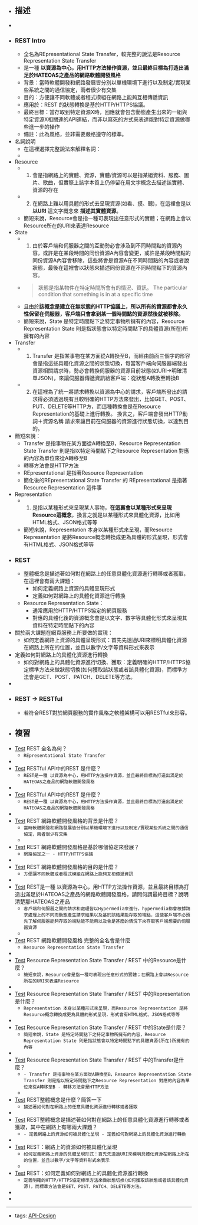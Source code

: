 - ## 描述
- 
- ### REST Intro
    - 全名為REpresentational State Transfer，較完整的說法是Resource Representation State Transfer
    - 是一種 **以資源為中心，用HTTP方法操作資源，並且最終目標為打造出滿足於HATEOAS之產品的網路軟體開發風格**
    - 背景：當時軟體開發和網路發展皆分別以單機環境下進行以及制定/實現某些系統之間的通信協定，兩者很少有交集
    - 目的：方便讓不同軟體或者程式模組在網路上能夠互相傳遞資訊
    - 應用於：REST 的狀態轉換是基於HTTP/HTTPS協議。
    - 最終目標：當存取到特定資源X時，回應就會包含動態產生出來的一組與特定資源X相關連的API連結，而非以寫死的方式來表達能對特定資源做哪些進一步的操作
    - 備註：此為風格，並非需要嚴格遵守的標準。
- 名詞說明
    - 在這裡選擇完整說法來解釋名詞：
    - 
- Resource
    - 1. 會是指網路上的實體、資源，實體/資源可以是指某組資料、服務、圖片、歌曲，但實際上該字本質上仍停留在用文字概念去描述該實體、資源的存在
    - 2. 在網路上難以用具體的形式去呈現資源(如看、摸、聽)，在這裡會是以 **以URI** 這文字概念來 **描述其實體資源**。
    - 簡短來說，Resource會是指一種可表現出任意形式的實體；在網路上會以Resource所在的URI來表達Resource
- State
    - 1. 由於客戶端和伺服器之間的互動勢必會涉及到不同時間點的資源內容，或許是在某段時間的同份資源A內容會變更，或許是某段時間點的同份資源A內容會移除，這些將會是資源A在不同時間點的內容或者說狀態，最後在這裡會以狀態來描述同份資源在不同時間點下的資源內容。
    - > 狀態是指某物件在特定時間所會有的情況、資訊。 The particular condition that something is in at a specific time
    - 且由於**該概念是建立在無狀態的HTTP協議上，所以所有的資源都會永久性保留在伺服器，客戶端只會拿到某一個時間點的資源然後就被移除。**
    - 簡短來說，State 是特定時間點下之特定事物所擁有的內容，Resource Representation State 則是指狀態會以特定時間點下的具體資源(所在)所擁有的內容
- Transfer
    - 1. Transfer 是指某事物在某方面從A轉換至B，而經由前面三個字的形容會是指這些具體化資源之間的狀態切換，每當客戶端向伺服器端發出資源相關請求時，勢必會轉換伺服器的資源目前狀態(如URI->明確清單JSON)，來讓伺服器傳遞資訊給客戶端：從狀態A轉換至轉換B
    - 2. 在這裡為了統一將請求轉換以資源為中心的請求，客戶端所發出的請求得必須透過現有且較明確的HTTP方法來發出，比如GET、POST、PUT、DELETE等HTTP方，而這種轉換會是在Resource Representation的基礎上進行轉換。 換言之，客戶端會發出HTTP動詞＋資源名稱 請求來讓目前在伺服器的資源進行狀態切換，以達到目的。
- 簡短來說：
    - Transfer 是指事物在某方面從A轉換至B，Resource Representation State Transfer 則是指以特定時間點下之Resource Representation 對應的內容為單位來從A轉移至B
    - 轉移方法會是HTTP方法
    - REpresentational 是指著Resource Representation 
    - 簡化後的REpresentational State Transfer 的 REpresentational 是指著Resource Representation 這件事
- Representation
    - 1. 是指以某種形式來呈現某人事物，**在這裏會以某種形式來呈現Resource這概念**，換言之就是以某種形式來具體化資源，比如用HTML格式、JSON格式等等
    - 簡短來說，Representation 本身以某種形式來呈現，而Resource Representation 是將Resource概念轉換成更為具體的形式呈現，形式會有HTML格式、JSON格式等等
- ### REST
    - 整體概念是描述著如何對在網路上的任意具體化資源進行轉移或者獲取，在這裡會有兩大課題：
        - 如何定義網路上資源的具體呈現形式
        - 定義如何對網路上的具體化資源進行轉換
    - Resource Representation State：
        - 通常應用於HTTP/HTTPS協定的網頁服務
        - 對應的具體化後的資源概念會是以文字、數字等具體化形式來呈現其資料在特定時間點下的內容
- 關於兩大課題在網頁服務上所要做的實現：
    - 如何定義網路上資源的具體呈現形式：首先先透過URI來標明具體化資源在網路上所在的位置，並且以數字/文字等資料形式來表示
- 定義如何對網路上的具體化資源進行轉換
    - 如何對網路上的具體化資源進行切換、獲取：定義明確的HTTP/HTTPS協定標準方法來做狀態切換(如何獲取該狀態或者該具體化資源)，而標準方法會是GET、POST、PATCH、DELETE等方法。
- 
- ### REST -> RESTful
    - 若符合REST對於網頁服務的實作風格之軟體架構可以用RESTful來形容。
- ## 複習
- [Test](<Test.md>) REST 全名為何？
    -  `REpresentational State Transfer`
- 
- [Test](<Test.md>) RESTful API中的REST 是什麼？ 
    -  `REST是一種 以資源為中心，用HTTP方法操作資源，並且最終目標為打造出滿足於HATEOAS之產品的網路軟體開發風格`
- 
- [Test](<Test.md>) RESTful API中的REST 是什麼？
    -  `REST是一種 以資源為中心，用HTTP方法操作資源，並且最終目標為打造出滿足於HATEOAS之產品的網路軟體開發風格`
- 
- [Test](<Test.md>) REST 網路軟體開發風格的背景是什麼？ 
    - `當時軟體開發和網路發展皆分別以單機環境下進行以及制定/實現某些系統之間的通信協定，兩者很少有交集`
    - 
- [Test](<Test.md>) REST 網路軟體開發風格是基於哪個協定來發展？
    -  `網路協定之一 - HTTP/HTTPS協議`
- 
- [Test](<Test.md>) REST 網路軟體開發風格的目的是什麼？ 
    -  `方便讓不同軟體或者程式模組在網路上能夠互相傳遞資訊`
- 
- [Test](<Test.md>) REST是一種 以資源為中心，用HTTP方法操作資源，並且最終目標為打造出滿足於HATEOAS之產品的網路軟體開發風格，請問何謂最終目標？說明清楚那HATEOAS之產品 
    -  `客戶端和伺服器之間的請求和處理皆以Hypermedia來進行，hypermedia都會根據請求處理上的不同而動態產生請求結果以及基於該結果能存取的端點，這使客戶端不必預先了解伺服器能夠存取的端點能不能用以及會是甚麼的情況下來存取客戶端想要的伺服器資源`
    - 
- [Test](<Test.md>) REST 網路軟體開發風格 完整的全名會是什麼 
    -  `Resource Representation State Transfer`
- 
- [Test](<Test.md>) Resource Representation State Transfer / REST 中的Resource是什麼？
    -  `簡短來說，Resource會是指一種可表現出任意形式的實體；在網路上會以Resource所在的URI來表達Resource`
- 
- [Test](<Test.md>)  Resource Representation State Transfer / REST 中的Representation是什麼？
    - `Representation 本身以某種形式來呈現，而Resource Representation 是將Resource概念轉換成更為具體的形式呈現，形式會有HTML格式、JSON格式等等`
- 
- [Test](<Test.md>) Resource Representation State Transfer / REST 中的State是什麼？ 
    -  `簡短來說，State 是特定時間點下之特定事物所擁有的內容，Resource Representation State 則是指狀態會以特定時間點下的具體資源(所在)所擁有的內容`
- 
- [Test](<Test.md>) Resource Representation State Transfer / REST 中的Transfer是什麼？
    -  `- Transfer 是指事物在某方面從A轉換至B，Resource Representation State Transfer 則是指以特定時間點下之Resource Representation 對應的內容為單位來從A轉移至B - 轉移方法會是HTTP方法`
    - 
- [Test](<Test.md>) REST整體概念是什麼？簡答一下 
    - `描述著如何對在網路上的任意具體化資源進行轉移或者獲取`
- 
- [Test](<Test.md>) REST整體概念是描述著如何對在網路上的任意具體化資源進行轉移或者獲取，其中在網路上有哪兩大課題？ 
    -  `- 定義網路上的資源如何被具體化呈現 - 定義如何對網路上的具體化資源進行轉換`
- 
- [Test](<Test.md>) REST：網路上的資源如何被具體化呈現 
    - `如何定義網路上資源的具體呈現形式：首先先透過URI來標明具體化資源在網路上所在的位置，並且以數字/文字等資料形式來表示`
    - 
- [Test](<Test.md>) REST：如何定義如何對網路上的具體化資源進行轉換
    - `定義明確的HTTP/HTTPS協定標準方法來做狀態切換(如何獲取該狀態或者該具體化資源)，而標準方法會是GET、POST、PATCH、DELETE等方法。`
- 
- 
- ---
- tags: [API-Design](<API-Design.md>)
